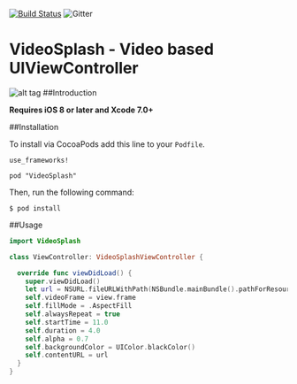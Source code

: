 
[![Build Status](https://travis-ci.org/toygard/VideoSplash.svg)](https://travis-ci.org/toygard/VideoSplash) ![Gitter](https://img.shields.io/badge/license-MIT-blue.svg)
# VideoSplash - Video based UIViewController
![alt tag](http://oi57.tinypic.com/e5hi82.jpg)
##Introduction

__Requires iOS 8 or later and Xcode 7.0+__

##Installation

To install via CocoaPods add this line to your `Podfile`.

```
use_frameworks!

pod "VideoSplash"
```

Then, run the following command:

```$ pod install```

##Usage

```swift
import VideoSplash

class ViewController: VideoSplashViewController {

  override func viewDidLoad() {
    super.viewDidLoad()
    let url = NSURL.fileURLWithPath(NSBundle.mainBundle().pathForResource("test", ofType: "mp4")!)!
    self.videoFrame = view.frame
    self.fillMode = .AspectFill
    self.alwaysRepeat = true
    self.startTime = 11.0
    self.duration = 4.0
    self.alpha = 0.7
    self.backgroundColor = UIColor.blackColor()
    self.contentURL = url
  }
}
```
